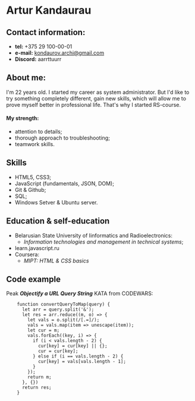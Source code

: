 # Artur Kandaurau

## Contact information:
- **tel:** +375 29 100-00-01
- **e-mail:** kondaurov.archi@gmail.com 
- **Discord:** aarrttuurr

## About me:
I'm 22 years old. I started my career as system administrator. But I'd like to try something completely different, gain new skills, which will allow me to prove myself better in professional life. That's why I started RS-course. 
#### My strength:
- attention to details;
- thorough approach to troubleshooting;
- teamwork skills.

## Skills
- HTML5, CSS3;
- JavaScript (fundamentals, JSON, DOM);
- Git & Github;
- SQL;
- Windows Setver & Ubuntu server.

## Education & self-education
- Belarusian State University of Iinformatics and Radioelectronics:  
    - *Information technologies and management in technical systems*;
- learn.javascript.ru
- Coursera:  
    - *MIPT: HTML & CSS basics*

## Code example
Peak ***Objectify a URL Query String*** KATA from CODEWARS:

        function convertQueryToMap(query) {
          let arr = query.split('&');
          let res = arr.reduce((m, o) => {
            let vals = o.split(/[.=]/);
            vals = vals.map(item => unescape(item));
            let cur = m;
            vals.forEach((key, i) => {
              if (i < vals.length - 2) {
                cur[key] = cur[key] || {};
                cur = cur[key];
              } else if (i == vals.length - 2) {
                cur[key] = vals[vals.length - 1];
              }
            });
            return m;
          }, {})
          return res;
        }
